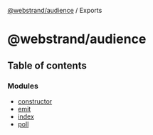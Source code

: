 [@webstrand/audience](README.md) / Exports

# @webstrand/audience

## Table of contents

### Modules

- [constructor](modules/constructor.md)
- [emit](modules/emit.md)
- [index](modules/index.md)
- [poll](modules/poll.md)
